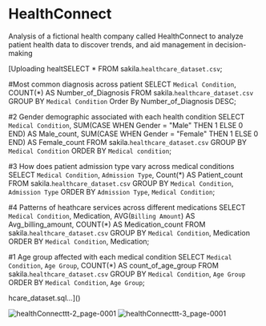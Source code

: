 # HealthConnect
Analysis of a fictional health company called HealthConnect to analyze patient health data to discover trends, and  aid management in decision-making

[Uploading healtSELECT *
FROM sakila.`healthcare_dataset.csv`;


#Most common diagnosis across patient 
SELECT `Medical Condition`, 
	COUNT(*) AS Number_of_Diagnosis
FROM sakila.`healthcare_dataset.csv`
GROUP BY `Medical Condition`
Order By Number_of_Diagnosis DESC;


#2 Gender demographic associated with each health condition
SELECT `Medical Condition`, 
    SUM(CASE WHEN Gender = "Male" THEN 1 ELSE 0 END) AS  Male_count,
    SUM(CASE WHEN Gender = "Female" THEN 1 ELSE 0 END) AS Female_count
FROM sakila.`healthcare_dataset.csv`
GROUP BY `Medical Condition`
ORDER BY `Medical condition`;


#3 How does patient admission type vary across medical conditions
SELECT `Medical Condition`,
    `Admission Type`,
    Count(*) AS Patient_count
FROM sakila.`healthcare_dataset.csv`
GROUP BY `Medical Condition`,
	`Admission Type`
ORDER BY `Admission Type`,
	`Medical Condition`;


#4 Patterns of heathcare services across different medications
SELECT `Medical Condition`,
    Medication,
    AVG(`Billing Amount`) AS Avg_billing_amount,
    COUNT(*) AS Medication_count
FROM sakila.`healthcare_dataset.csv`
GROUP BY `Medical Condition`,
	Medication
ORDER BY `Medical Condition`,
	Medication;


#1 Age group affected with each medical condition
SELECT `Medical Condition`, 
	`Age Group`,
    COUNT(*) AS count_of_age_group
FROM sakila.`healthcare_dataset.csv`
GROUP BY `Medical Condition`,
	`Age Group`
ORDER BY `Medical Condition`,
	`Age Group`;
    


hcare_dataset.sql…]()


![healthConnecttt-2_page-0001](https://github.com/user-attachments/assets/545d8c90-369a-4792-a57d-915c09325f0e)
![healthConnecttt-3_page-0001](https://github.com/user-attachments/assets/082f7e85-5e15-41ff-9910-52a1b85e9de6)
